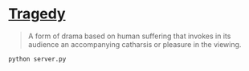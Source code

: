 # [Tragedy](http://www.trgdy.com)

> A form of drama based on human suffering that invokes in its audience an accompanying catharsis or pleasure in the viewing.

```sh
python server.py
```

